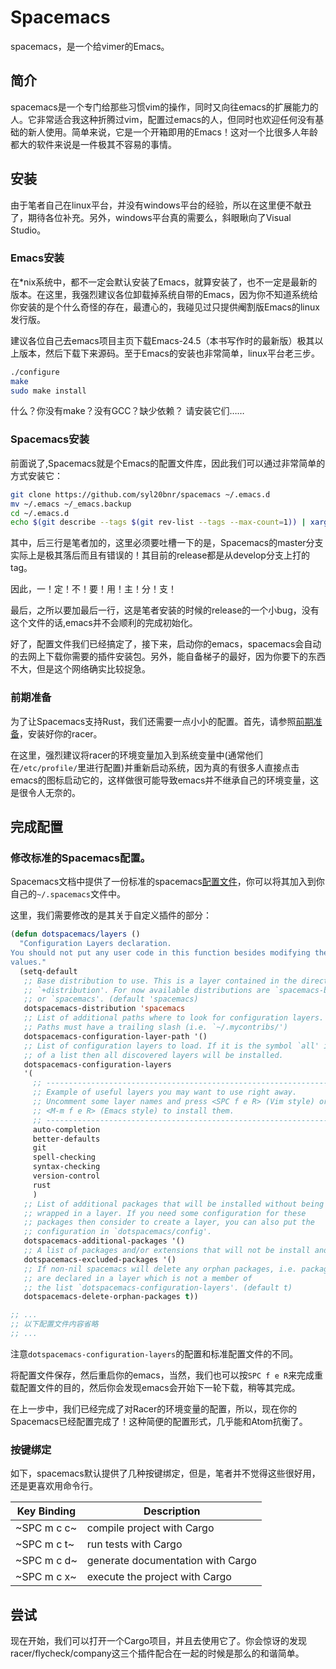 # Spacemacs

spacemacs，是一个给vimer的Emacs。
## 简介
spacemacs是一个专门给那些习惯vim的操作，同时又向往emacs的扩展能力的人。它非常适合我这种折腾过vim，配置过emacs的人，但同时也欢迎任何没有基础的新人使用。简单来说，它是一个开箱即用的Emacs！这对一个比很多人年龄都大的软件来说是一件极其不容易的事情。

## 安装
由于笔者自己在linux平台，并没有windows平台的经验，所以在这里便不献丑了，期待各位补充。另外，windows平台真的需要么，斜眼瞅向了Visual Studio。

### Emacs安装

在*nix系统中，都不一定会默认安装了Emacs，就算安装了，也不一定是最新的版本。在这里，我强烈建议各位卸载掉系统自带的Emacs，因为你不知道系统给你安装的是个什么奇怪的存在，最遭心的，我碰见过只提供阉割版Emacs的linux发行版。

建议各位自己去emacs项目主页下载Emacs-24.5（本书写作时的最新版）极其以上版本，然后下载下来源码。至于Emacs的安装也非常简单，linux平台老三步。

```bash
./configure
make
sudo make install
```

什么？你没有make？没有GCC？缺少依赖？
请安装它们……

### Spacemacs安装

前面说了,Spacemacs就是个Emacs的配置文件库，因此我们可以通过非常简单的方式安装它：

```bash
git clone https://github.com/syl20bnr/spacemacs ~/.emacs.d
mv ~/.emacs ~/_emacs.backup
cd ~/.emacs.d
echo $(git describe --tags $(git rev-list --tags --max-count=1)) | xargs git checkout
```

其中，后三行是笔者加的，这里必须要吐槽一下的是，Spacemacs的master分支实际上是极其落后而且有错误的！其目前的release都是从develop分支上打的tag。

因此，一！定！不！要！用！主！分！支！

最后，之所以要加最后一行，这是笔者安装的时候的release的一个小bug，没有这个文件的话,emacs并不会顺利的完成初始化。

好了，配置文件我们已经搞定了，接下来，启动你的emacs，spacemacs会自动的去网上下载你需要的插件安装包。另外，能自备梯子的最好，因为你要下的东西不大，但是这个网络确实比较捉急。

### 前期准备

为了让Spacemacs支持Rust，我们还需要一点小小的配置。首先，请参照[前期准备](../editors/before.md)，安装好你的racer。

在这里，强烈建议将racer的环境变量加入到系统变量中(通常他们在`/etc/profile/`里进行配置)并重新启动系统，因为真的有很多人直接点击emacs的图标启动它的，这样做很可能导致emacs并不继承自己的环境变量，这是很令人无奈的。

## 完成配置

### 修改标准的Spacemacs配置。

Spacemacs文档中提供了一份标准的spacemacs[配置文件](https://github.com/syl20bnr/spacemacs/blob/master/core/templates/.spacemacs.template)，你可以将其加入到你自己的`~/.spacemacs`文件中。

这里，我们需要修改的是其关于自定义插件的部分：

```lisp
(defun dotspacemacs/layers ()
  "Configuration Layers declaration.
You should not put any user code in this function besides modifying the variable
values."
  (setq-default
   ;; Base distribution to use. This is a layer contained in the directory
   ;; `+distribution'. For now available distributions are `spacemacs-base'
   ;; or `spacemacs'. (default 'spacemacs)
   dotspacemacs-distribution 'spacemacs
   ;; List of additional paths where to look for configuration layers.
   ;; Paths must have a trailing slash (i.e. `~/.mycontribs/')
   dotspacemacs-configuration-layer-path '()
   ;; List of configuration layers to load. If it is the symbol `all' instead
   ;; of a list then all discovered layers will be installed.
   dotspacemacs-configuration-layers
   '(
     ;; ----------------------------------------------------------------
     ;; Example of useful layers you may want to use right away.
     ;; Uncomment some layer names and press <SPC f e R> (Vim style) or
     ;; <M-m f e R> (Emacs style) to install them.
     ;; ----------------------------------------------------------------
     auto-completion
     better-defaults
     git
     spell-checking
     syntax-checking
     version-control
     rust
     )
   ;; List of additional packages that will be installed without being
   ;; wrapped in a layer. If you need some configuration for these
   ;; packages then consider to create a layer, you can also put the
   ;; configuration in `dotspacemacs/config'.
   dotspacemacs-additional-packages '()
   ;; A list of packages and/or extensions that will not be install and loaded.
   dotspacemacs-excluded-packages '()
   ;; If non-nil spacemacs will delete any orphan packages, i.e. packages that
   ;; are declared in a layer which is not a member of
   ;; the list `dotspacemacs-configuration-layers'. (default t)
   dotspacemacs-delete-orphan-packages t))

;; ...
;; 以下配置文件内容省略
;; ...
```

注意`dotspacemacs-configuration-layers`的配置和标准配置文件的不同。

将配置文件保存，然后重启你的emacs，当然，我们也可以按`SPC f e R`来完成重载配置文件的目的，然后你会发现emacs会开始下一轮下载，稍等其完成。

在上一步中，我们已经完成了对Racer的环境变量的配置，所以，现在你的Spacemacs已经配置完成了！这种简便的配置形式，几乎能和Atom抗衡了。

### 按键绑定
如下，spacemacs默认提供了几种按键绑定，但是，笔者并不觉得这些很好用，还是更喜欢用命令行。

| Key Binding | Description                       |
|-------------|-----------------------------------|
| ~SPC m c c~ | compile project with Cargo        |
| ~SPC m c t~ | run tests with Cargo              |
| ~SPC m c d~ | generate documentation with Cargo |
| ~SPC m c x~ | execute the project with Cargo    |

## 尝试

现在开始，我们可以打开一个Cargo项目，并且去使用它了。你会惊讶的发现racer/flycheck/company这三个插件配合在一起的时候是那么的和谐简单。
